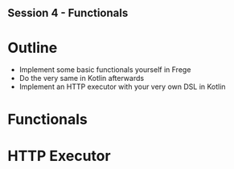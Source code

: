 Session 4 - Functionals
---

# Outline

* Implement some basic functionals yourself in Frege
* Do the very same in Kotlin afterwards
* Implement an HTTP executor with your very own DSL in Kotlin


# Functionals


# HTTP Executor


